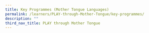 ```yaml
---
title: Key Programmes (Mother Tongue Languages)
permalink: /learners/PLAY-through-Mother-Tongue/key-programmes/
description: ""
third_nav_title: PLAY through Mother Tongue
---
```

